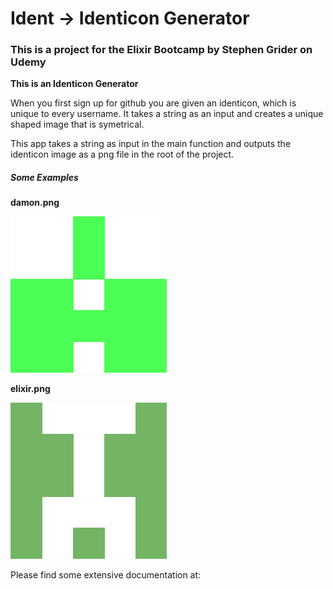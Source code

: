 # Ident -> Identicon Generator

### This is a project for the Elixir Bootcamp by Stephen Grider on Udemy

**This is an Identicon Generator**

When you first sign up for github you are given an identicon, which
is unique to every username. It takes a string as an input and creates a unique shaped image that is symetrical.

This app takes a string as input in the main function and outputs the identicon image as a png file in the root of the project.

##### Some Examples

**damon.png**

![damon_png](./damon.png)

**elixir.png**

![elixir_png](./elixir.png)

Please find some extensive documentation at: 


